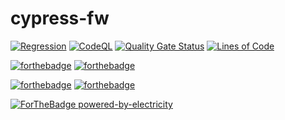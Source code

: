# cypress-fw

[![Regression](https://github.com/kshyk/cypress-fw/actions/workflows/main.yml/badge.svg)](https://github.com/kshyk/cypress-fw/actions/workflows/main.yml)
[![CodeQL](https://github.com/kshyk/cypress-fw/actions/workflows/codeql.yml/badge.svg)](https://github.com/kshyk/cypress-fw/actions/workflows/codeql.yml)
[![Quality Gate Status](https://sonarcloud.io/api/project_badges/measure?project=kshyk_cypress-fw&metric=alert_status)](https://sonarcloud.io/summary/new_code?id=kshyk_cypress-fw)
[![Lines of Code](https://sonarcloud.io/api/project_badges/measure?project=kshyk_cypress-fw&metric=ncloc)](https://sonarcloud.io/summary/new_code?id=kshyk_cypress-fw)

[![forthebadge](https://forthebadge.com/images/badges/uses-badges.svg)](https://forthebadge.com)
[![forthebadge](https://forthebadge.com/images/badges/uses-git.svg)](https://forthebadge.com)

[![forthebadge](https://forthebadge.com/images/badges/made-with-typescript.svg)](https://forthebadge.com)
[![forthebadge](https://forthebadge.com/images/badges/made-with-markdown.svg)](https://forthebadge.com)

[![ForTheBadge powered-by-electricity](http://ForTheBadge.com/images/badges/powered-by-electricity.svg)](http://ForTheBadge.com)
